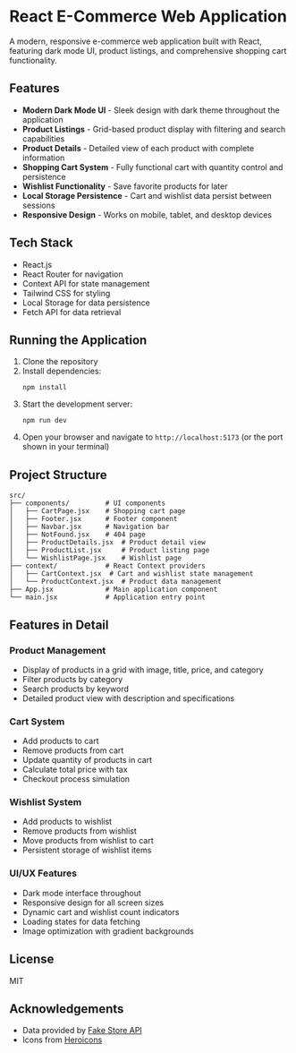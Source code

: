 # React E-Commerce Web Application

A modern, responsive e-commerce web application built with React, featuring dark mode UI, product listings, and comprehensive shopping cart functionality.

## Features

- **Modern Dark Mode UI** - Sleek design with dark theme throughout the application
- **Product Listings** - Grid-based product display with filtering and search capabilities
- **Product Details** - Detailed view of each product with complete information
- **Shopping Cart System** - Fully functional cart with quantity control and persistence
- **Wishlist Functionality** - Save favorite products for later
- **Local Storage Persistence** - Cart and wishlist data persist between sessions
- **Responsive Design** - Works on mobile, tablet, and desktop devices

## Tech Stack

- React.js
- React Router for navigation
- Context API for state management
- Tailwind CSS for styling
- Local Storage for data persistence
- Fetch API for data retrieval

## Running the Application

1. Clone the repository
2. Install dependencies:
   ```
   npm install
   ```
3. Start the development server:
   ```
   npm run dev
   ```
4. Open your browser and navigate to `http://localhost:5173` (or the port shown in your terminal)

## Project Structure

```
src/
├── components/         # UI components
│   ├── CartPage.jsx    # Shopping cart page
│   ├── Footer.jsx      # Footer component
│   ├── Navbar.jsx      # Navigation bar
│   ├── NotFound.jsx    # 404 page
│   ├── ProductDetails.jsx  # Product detail view
│   ├── ProductList.jsx     # Product listing page
│   └── WishlistPage.jsx    # Wishlist page
├── context/            # React Context providers
│   ├── CartContext.jsx  # Cart and wishlist state management
│   └── ProductContext.jsx  # Product data management
├── App.jsx             # Main application component
└── main.jsx            # Application entry point
```

## Features in Detail

### Product Management

- Display of products in a grid with image, title, price, and category
- Filter products by category
- Search products by keyword
- Detailed product view with description and specifications

### Cart System

- Add products to cart
- Remove products from cart
- Update quantity of products in cart
- Calculate total price with tax
- Checkout process simulation

### Wishlist System

- Add products to wishlist
- Remove products from wishlist
- Move products from wishlist to cart
- Persistent storage of wishlist items

### UI/UX Features

- Dark mode interface throughout
- Responsive design for all screen sizes
- Dynamic cart and wishlist count indicators
- Loading states for data fetching
- Image optimization with gradient backgrounds

## License

MIT

## Acknowledgements

- Data provided by [Fake Store API](https://fakestoreapi.com/)
- Icons from [Heroicons](https://heroicons.com/)
